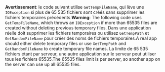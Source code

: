 <span data-ttu-id="b57ca-101">**Avertissement**: le code suivant utilise `GetTempFileName`, qui lève une `IOException` si plus de 65 535 fichiers sont créés sans supprimer les fichiers temporaires précédents.</span><span class="sxs-lookup"><span data-stu-id="b57ca-101">**Warning**: The following code uses `GetTempFileName`, which throws an `IOException` if more than 65535 files are created without deleting previous temporary files.</span></span> <span data-ttu-id="b57ca-102">Dans une application réelle doit supprimer les fichiers temporaires ou utilisez `GetTempPath` et `GetRandomFileName` pour créer des noms de fichiers temporaires.</span><span class="sxs-lookup"><span data-stu-id="b57ca-102">A real app should either delete temporary files or use `GetTempPath` and `GetRandomFileName` to create temporary file names.</span></span> <span data-ttu-id="b57ca-103">La limite de 65 535 fichiers étant par serveur, une autre application sur le serveur peut utiliser tous les fichiers 65535.</span><span class="sxs-lookup"><span data-stu-id="b57ca-103">The 65535 files limit is per server, so another app on the server can use up all 65535 files.</span></span> 